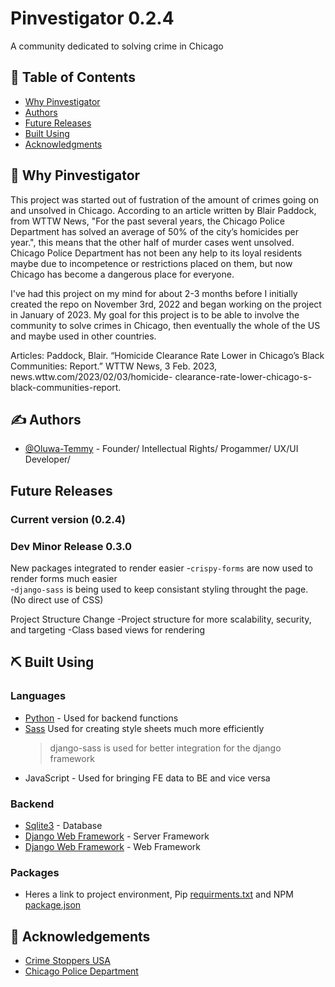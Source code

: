 # Pinvestigator 0.2.4

A community dedicated to solving crime in Chicago

<!--<p align="center">
  <a href="" rel="noopener">
 <img width=200px height=200px src="https://i.imgur.com/6wj0hh6.jpg" alt="Project logo"></a>
</p>

<h3 align="center">Pinvestigator</h3>

<div align="center">

[![Status](https://img.shields.io/badge/status-active-success.svg)]()
[![GitHub Issues](https://img.shields.io/github/issues/kylelobo/The-Documentation-Compendium.svg)](https://github.com/Oluwa-Temmy/Pinvestigator/issues)
[![GitHub Pull Requests](https://img.shields.io/github/issues-pr/kylelobo/The-Documentation-Compendium.svg)](https://github.com/Oluwa-Temmy/Pinvestigator/pulls)
[![License](https://img.shields.io/badge/license-MIT-blue.svg)](/LICENSE)

</div>

---

<p align="center"> Few lines describing your project.
    <br>
</p>
-->

## 📝 Table of Contents

- [Why Pinvestigator](#about)
- [Authors](#authors)
- [Future Releases](#future_releases)
- [Built Using](#built_using)
- [Acknowledgments](#acknowledgement)
<!-- [Contributing](../CONTRIBUTING.md)-->

## 🧐 Why Pinvestigator <a name = "about"></a>

This project was started out of fustration of the amount of crimes going on and unsolved in Chicago. According to an article written by Blair Paddock, from WTTW News, "For the past several years, the Chicago Police Department has solved an average of 50% of the city’s homicides per year.", this means that the other half of murder cases went unsolved. Chicago Police Department has not been any help to its loyal residents maybe due to incompetence or restrictions placed on them, but now Chicago has become a dangerous place for everyone.

I've had this project on my mind for about 2-3 months before I initially created the repo on November 3rd, 2022 and began working on the project in January of 2023. My goal for this project is to be able to involve the community to solve crimes in Chicago, then eventually the whole of the US and maybe used in other countries.

Articles:
Paddock, Blair. “Homicide Clearance Rate Lower in Chicago’s Black Communities: Report.” WTTW News, 3 Feb. 2023, news.wttw.com/2023/02/03/homicide- clearance-rate-lower-chicago-s-black-communities-report.

## ✍️ Authors <a name = "authors"></a>

- [@Oluwa-Temmy](https://github.com/Oluwa-Temmy) - Founder/ Intellectual Rights/ Progammer/ UX/UI Developer/

<!--See also the list of [contributors](https://github.com/kylelobo/The-Documentation-Compendium/contributors) who participated in this project.-->

## Future Releases <a name = "future_releases"></a>

### Current version (0.2.4)

### Dev Minor Release 0.3.0

New packages integrated to render easier -`crispy-forms` are now used to render forms much easier </br> -`django-sass` is being used to keep consistant styling throught the
page. (No direct use of CSS)

Project Structure Change
-Project structure for more scalability, security, and targeting
-Class based views for rendering

## ⛏️ Built Using <a name = "built_using"></a>

### Languages

- [Python](https://www.python.org/) - Used for backend functions
- [Sass](https://sass-lang.com/) Used for creating style sheets much more efficiently
  > django-sass is used for better integration for the django framework
- JavaScript - Used for bringing FE data to BE and vice versa

### Backend

- [Sqlite3](https://www.mongodb.com/) - Database
- [Django Web Framework](https://djangoproject.com/) - Server Framework
- [Django Web Framework](https://www.djangoproject.com/) - Web Framework

### Packages

- Heres a link to project environment, Pip [requirments.txt](https://github.com/Oluwa-Temmy/Pinvestigator/blob/development/requirments.txt) and NPM [package.json](https://github.com/Oluwa-Temmy/Pinvestigator/blob/development/package.json)

## 🎉 Acknowledgements <a name = "acknowledgement"></a>

- [Crime Stoppers USA](https://www.crimestoppersusa.org/)
- [Chicago Police Department](https://home.chicagopolice.org/)
